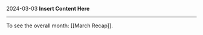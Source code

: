2024-03-03
__Insert Content Here__
_______________________
To see the overall month: [[March Recap]].